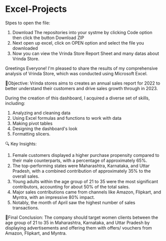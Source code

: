 # Excel-Projects
Stpes to open the file:
1) Download The repositories into your systme by clicking
   Code option then click the button Download ZIP
2) Next open up excel, click on OPEN option and select the file you downloaded
3) Now you can view the Vrinda Store Report Sheet and many datas about Vrinda Store.

Greetings Everyone!
I'm pleased to share the results of my comprehensive analysis of Vrinda Store, which was conducted using Microsoft Excel.

🎯Objective: Vrinda stores aims to creates an annual sales report for 2022 to better understand their customers and drive sales growth through in 2023.

During the creation of this dashboard, I acquired a diverse set of skills, including:
1. Analyzing and cleaning data
2. Using Excel formulas and functions to work with data
3. Making pivot tables
4. Designing the dashboard's look
5. Formatting slicers.

🔍 Key Insights:
1. Female customers displayed a higher purchase propensity compared to their male counterparts, with a percentage of approximately 65%.
2. The top-performing states were Maharashtra, Karnataka, and Uttar Pradesh, with a combined contribution of approximately 35% to the overall sales.
3. Young adults within the age group of 21 to 35 were the most significant contributors, accounting for about 50% of the total sales.
4. Major sales contributions came from channels like Amazon, Flipkart, and Myntra, with an impressive 80% impact.
5. Notably, the month of April saw the highest number of sales transactions.

📌Final Conclusion:
The company should target women clients between the age group of 21 to 35 in Maharashtra, Karnataka, and Uttar Pradesh by displaying advertisements and offering them with offers/ vouchers from Amazon, Flipkart, and Myntra.

